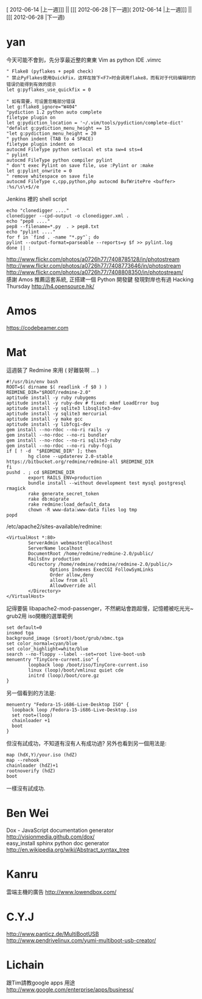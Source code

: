 [ 2012-06-14 |上一週]]] || [[[ 2012-06-28 |下一週]( 2012-06-14 |上一週]]] || [[[ 2012-06-28 |下一週)



# yan

今天可能不會到，先分享最近整的東東
Vim as python IDE
.vimrc

    " Flake8 (pyflakes + pep8 check)
    " 禁止PyFlakes使用QuickFix，这样在按下<F7>时会调用flake8，而有对于代码编辑时的错误仍能得到有效的提示
    let g:pyflakes_use_quickfix = 0
     
    " 如有需要，可设置忽略部分错误
    let g:flake8_ignore="W404"
    "pydiction 1.2 python auto complete
    filetype plugin on
    let g:pydiction_location = '~/.vim/tools/pydiction/complete-dict'
    "defalut g:pydiction_menu_height == 15
    "let g:pydiction_menu_height = 20 
    " python indent (TAB to 4 SPACE)
    filetype plugin indent on
    autocmd FileType python setlocal et sta sw=4 sts=4
    " pylint
    autocmd FileType python compiler pylint
    " don't exec Pylint on save file, use :Pylint or :make
    let g:pylint_onwrite = 0
    " remove whitespace on save file
    autocmd FileType c,cpp,python,php autocmd BufWritePre <buffer> :%s/\s\+$//e

Jenkins 裡的 shell script

    echo "clonedigger ...."                                                                             
    clonedigger --cpd-output -o clonedigger.xml .
    echo "pep8 ...."
    pep8 --filename=*.py  . > pep8.txt
    echo "pylint ...."
    for f in `find . -name "*.py"`; do
    pylint --output-format=parseable --reports=y $f >> pylint.log
    done || :

<http://www.flickr.com/photos/a0726h77/7408785128/in/photostream>  
<http://www.flickr.com/photos/a0726h77/7408773646/in/photostream>  
<http://www.flickr.com/photos/a0726h77/7408808350/in/photostream/>  
感謝 Amos 推薦這套系統, 正搭建一個 Python 開發鍵
發現對岸也有過 Hacking Thursday
<http://h4.opensource.hk/>  
# Amos

<https://codebeamer.com>  
# Mat

這週裝了 Redmine 來用 ( 好難裝啊 ... )

    #!/usr/bin/env bash
    ROOT=$( dirname $( readlink -f $0 ) )
    REDMINE_DIR="$ROOT/redmine-2.0"
    aptitude install -y ruby rubygems
    aptitude install -y ruby-dev # fixed: mkmf LoadError bug
    aptitude install -y sqlite3 libsqlite3-dev
    aptitude install -y sqlite3 mercurial
    aptitude install -y make gcc
    aptitude install -y libfcgi-dev
    gem install --no-rdoc --no-ri rails -y
    gem install --no-rdoc --no-ri bundler
    gem install --no-rdoc --no-ri sqlite3-ruby
    gem install --no-rdoc --no-ri ruby-fcgi 
    if [ ! -d  "$REDMINE_DIR" ]; then
            hg clone --updaterev 2.0-stable https://bitbucket.org/redmine/redmine-all $REDMINE_DIR
    fi
    pushd . ; cd $REDMINE_DIR
            export RAILS_ENV=production
            bundle install --without development test mysql postgresql rmagick
            rake generate_secret_token
            rake db:migrate
            rake redmine:load_default_data
            chown -R www-data:www-data files log tmp
    popd

/etc/apache2/sites-available/redmine:

    <VirtualHost *:80>
            ServerAdmin webmaster@localhost
            ServerName localhost
            DocumentRoot /home/redmine/redmine-2.0/public/
            RailsEnv production
            <Directory /home/redmine/redmine/redmine-2.0/public/>
                    Options Indexes ExecCGI FollowSymLinks 
                    Order allow,deny
                    allow from all
                    AllowOverride all
            </Directory>
    </VirtualHost>

記得要裝 libapache2-mod-passenger，不然網站會跑超慢，記憶體被吃光光~
grub2用 iso開機的選單範例

    set default=0
    insmod tga
    background_image ($root)/boot/grub/xbmc.tga
    set color_normal=cyan/blue
    set color_highlight=white/blue
    search --no-floppy --label --set=root live-boot-usb
    menuentry "TinyCore-current.iso" {
            loopback loop /boot/iso/TinyCore-current.iso
            linux (loop)/boot/vmlinuz quiet cde
            initrd (loop)/boot/core.gz
    }

另一個看到的方法是:

    menuentry "Fedora-15-i686-Live-Desktop ISO" {
      loopback loop /Fedora-15-i686-Live-Desktop.iso
      set root=(loop)
      chainloader +1
      boot
    }

但沒有試成功，不知道有沒有人有成功過?
另外也看到另一個用法是:

    map (hdX,Y)/your.iso (hdZ)
    map --rehook
    chainloader (hdZ)+1
    rootnoverify (hdZ)
    boot

一樣沒有試成功.
# Ben Wei

Dox - JavaScript documentation generator
<http://visionmedia.github.com/dox/>  
easy_install sphinx
python doc generator
<http://en.wikipedia.org/wiki/Abstract_syntax_tree>  
# Kanru

雲端主機的廣告
<http://www.lowendbox.com/>  
# C.Y.J

<http://www.panticz.de/MultiBootUSB>  
<http://www.pendrivelinux.com/yumi-multiboot-usb-creator/>  

# Lichain

跟Tim請教google apps 用途
<http://www.google.com/enterprise/apps/business/>  